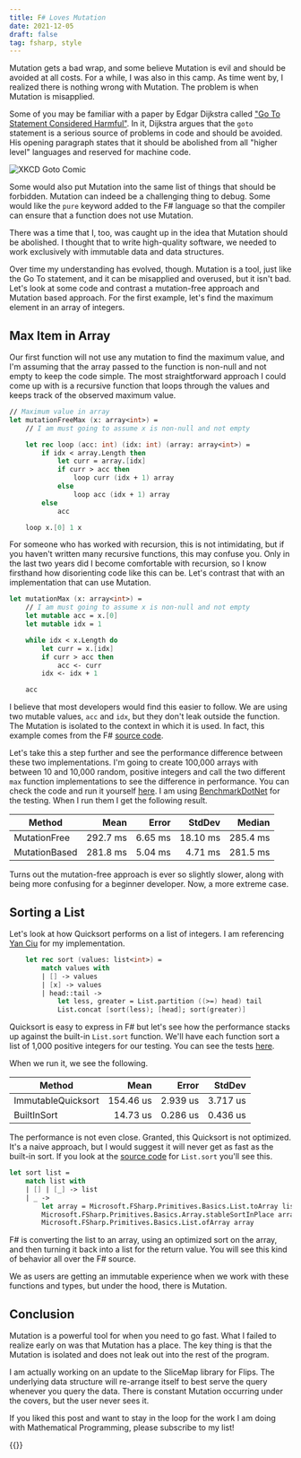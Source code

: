 ```yaml
---
title: F# Loves Mutation
date: 2021-12-05
draft: false
tag: fsharp, style
---
```


Mutation gets a bad wrap, and some believe Mutation is evil and should be avoided at all costs. For a while, I was also in this camp. As time went by, I realized there is nothing wrong with Mutation. The problem is when Mutation is misapplied.

Some of you may be familiar with a paper by Edgar Dijkstra called ["Go To Statement Considered Harmful"](https://homepages.cwi.nl/~storm/teaching/reader/Dijkstra68.pdf). In it, Dijkstra argues that the `goto` statement is a serious source of problems in code and should be avoided. His opening paragraph states that it should be abolished from all "higher level" languages and reserved for machine code.

![XKCD Goto Comic](https://imgs.xkcd.com/comics/goto.png)

Some would also put Mutation into the same list of things that should be forbidden. Mutation can indeed be a challenging thing to debug. Some would like the `pure` keyword added to the F# language so that the compiler can ensure that a function does not use Mutation.

There was a time that I, too, was caught up in the idea that Mutation should be abolished. I thought that to write high-quality software, we needed to work exclusively with immutable data and data structures.

Over time my understanding has evolved, though. Mutation is a tool, just like the Go To statement, and it can be misapplied and overused, but it isn't bad. Let's look at some code and contrast a mutation-free approach and Mutation based approach. For the first example, let's find the maximum element in an array of integers.

## Max Item in Array

Our first function will not use any mutation to find the maximum value, and I'm assuming that the array passed to the function is non-null and not empty to keep the code simple. The most straightforward approach I could come up with is a recursive function that loops through the values and keeps track of the observed maximum value.

```fsharp
// Maximum value in array
let mutationFreeMax (x: array<int>) =
    // I am must going to assume x is non-null and not empty

    let rec loop (acc: int) (idx: int) (array: array<int>) =
        if idx < array.Length then
            let curr = array.[idx]
            if curr > acc then
                loop curr (idx + 1) array
            else
                loop acc (idx + 1) array
        else
            acc

    loop x.[0] 1 x
```

For someone who has worked with recursion, this is not intimidating, but if you haven't written many recursive functions, this may confuse you. Only in the last two years did I become comfortable with recursion, so I know firsthand how disorienting code like this can be. Let's contrast that with an implementation that can use Mutation.

```fsharp
let mutationMax (x: array<int>) =
    // I am must going to assume x is non-null and not empty
    let mutable acc = x.[0]
    let mutable idx = 1

    while idx < x.Length do
        let curr = x.[idx]
        if curr > acc then
            acc <- curr
        idx <- idx + 1

    acc
```

I believe that most developers would find this easier to follow. We are using two mutable values, `acc` and `idx`, but they don't leak outside the function. The Mutation is isolated to the context in which it is used. In fact, this example comes from the F# [source code](https://github.com/dotnet/fsharp/blob/1f1d4bd02b3ea3b3c24e1366bab9a88a9444b145/src/fsharp/FSharp.Core/array.fs#L1127).

Let's take this a step further and see the performance difference between these two implementations. I'm going to create 100,000 arrays with between 10 and 10,000 random, positive integers and call the two different `max` function implementations to see the difference in performance. You can check the code and run it yourself [here](./Benchmark/Program.fs). I am using [BenchmarkDotNet](https://github.com/dotnet/BenchmarkDotNet) for the testing. When I run them I get the following result.

|        Method |     Mean |   Error |   StdDev |   Median |
|-------------- |---------:|--------:|---------:|---------:|
|  MutationFree | 292.7 ms | 6.65 ms | 18.10 ms | 285.4 ms |
| MutationBased | 281.8 ms | 5.04 ms |  4.71 ms | 281.5 ms |

Turns out the mutation-free approach is ever so slightly slower, along with being more confusing for a beginner developer. Now, a more extreme case.

## Sorting a List

Let's look at how Quicksort performs on a list of integers. I am referencing [Yan Ciu](https://theburningmonk.com/2012/02/f-simple-quicksort-implementation/) for my implementation.

```fsharp
    let rec sort (values: list<int>) =
        match values with
        | [] -> values
        | [x] -> values
        | head::tail ->
            let less, greater = List.partition ((>=) head) tail
            List.concat [sort(less); [head]; sort(greater)]
```

Quicksort is easy to express in F# but let's see how the performance stacks up against the built-in `List.sort` function. We'll have each function sort a list of 1,000 positive integers for our testing. You can see the tests [here](./Benchmark/Program.fs).

When we run it, we see the following.

|             Method |      Mean |    Error |   StdDev |
|------------------- |----------:|---------:|---------:|
| ImmutableQuicksort | 154.46 us | 2.939 us | 3.717 us |
|        BuiltInSort |  14.73 us | 0.286 us | 0.436 us |

The performance is not even close. Granted, this Quicksort is not optimized. It's a naive approach, but I would suggest it will never get as fast as the built-in sort. If you look at the [source code](https://github.com/dotnet/fsharp/blob/1f1d4bd02b3ea3b3c24e1366bab9a88a9444b145/src/fsharp/FSharp.Core/list.fs#L508) for `List.sort` you'll see this.

```fsharp
let sort list =
    match list with
    | [] | [_] -> list
    | _ ->
        let array = Microsoft.FSharp.Primitives.Basics.List.toArray list
        Microsoft.FSharp.Primitives.Basics.Array.stableSortInPlace array
        Microsoft.FSharp.Primitives.Basics.List.ofArray array
```

F# is converting the list to an array, using an optimized sort on the array, and then turning it back into a list for the return value. You will see this kind of behavior all over the F# source.

We as users are getting an immutable experience when we work with these functions and types, but under the hood, there is Mutation.

## Conclusion

Mutation is a powerful tool for when you need to go fast. What I failed to realize early on was that Mutation has a place. The key thing is that the Mutation is isolated and does not leak out into the rest of the program.

I am actually working on an update to the SliceMap library for Flips. The underlying data structure will re-arrange itself to best serve the query whenever you query the data. There is constant Mutation occurring under the covers, but the user never sees it.

If you liked this post and want to stay in the loop for the work I am doing with Mathematical Programming, please subscribe to my list!

{{<subscribe>}}
